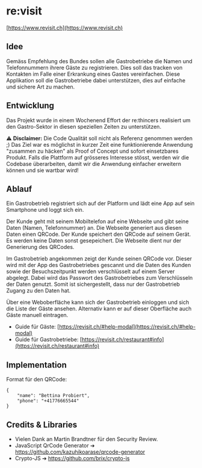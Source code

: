 # re:visit

[https://www.revisit.ch](https://www.revisit.ch)

## Idee
Gemäss Empfehlung des Bundes sollen alle Gastrobetriebe die Namen und Telefonnummern ihrere Gäste zu registrieren. Dies soll das tracken von Kontakten im Falle einer Erkrankung eines Gastes vereinfachen. Diese Applikation soll die Gastrobetriebe dabei unterstützen, dies auf einfache und sichere Art zu machen.

## Entwicklung
Das Projekt wurde in einem Wochenend Effort der re:thincers realisiert um den Gastro-Sektor in diesen speziellen Zeiten zu unterstützen.

⚠️ **Disclaimer:** Die Code Qualität soll nicht als Referenz genommen werden ;) Das Ziel war es möglichst in kurzer Zeit eine funktionierende Anwendung "zusammen zu häcken" als Proof of Concept und sofort einsetzbares Produkt. Falls die Plattform auf grösseres Interesse stösst, werden wir die Codebase überarbeiten, damit wir die Anwendung einfacher erweitern können und sie wartbar wird!


## Ablauf
Ein Gastrobetrieb registriert sich auf der Platform und lädt eine App auf sein Smartphone und loggt sich ein.

Der Kunde geht mit seinem Mobiltelefon auf eine Webseite und gibt seine Daten (Namen, Telefonnummer) an. Die Webseite generiert aus diesen Daten einen QRCode. Der Kunde speichert den QRCode auf seinem Gerät. Es werden keine Daten sonst gesepeichert. Die Webseite dient nur der Generierung des QRCodes.

Im Gastrobetrieb angekommen zeigt der Kunde seinen QRCode vor. Dieser wird mit der App des Gastrobetriebes gescannt und die Daten des Kunden sowie der Besuchszeitpunkt werden verschlüsselt auf einem Server abgelegt. Dabei wird das Passwort des Gastrobetriebes zum Verschlüsseln der Daten genutzt. Somit ist sichergestellt, dass nur der Gastrobetrieb Zugang zu den Daten hat.

Über eine Weboberfläche kann sich der Gastrobetrieb einloggen und sich die Liste der Gäste ansehen. Alternativ kann er auf dieser Oberfläche auch Gäste manuell eintragen.

* Guide für Gäste: [https://revisit.ch/#help-modal](https://revisit.ch/#help-modal)
* Guide für Gastrobetriebe: [https://revisit.ch/restaurant#info](https://revisit.ch/restaurant#info)


## Implementation
Format für den QRCode:
```
{
	"name": "Bettina Probiert",
	"phone": "+41776665544"
}
```

## Credits & Libraries
* Vielen Dank an Martin Brandtner für den Security Review.
* JavaScript QrCode Generator ➔ https://github.com/kazuhikoarase/qrcode-generator
* Crypto-JS ➔ https://github.com/brix/crypto-js
